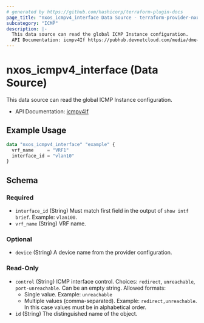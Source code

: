 ```yaml
---
# generated by https://github.com/hashicorp/terraform-plugin-docs
page_title: "nxos_icmpv4_interface Data Source - terraform-provider-nxos"
subcategory: "ICMP"
description: |-
  This data source can read the global ICMP Instance configuration.
  API Documentation: icmpv4If https://pubhub.devnetcloud.com/media/dme-docs-10-2-2/docs/Routing%20and%20Forwarding/icmpv4:If/
---
```


# nxos_icmpv4_interface (Data Source)

This data source can read the global ICMP Instance configuration.

- API Documentation: [icmpv4If](https://pubhub.devnetcloud.com/media/dme-docs-10-2-2/docs/Routing%20and%20Forwarding/icmpv4:If/)

## Example Usage

```terraform
data "nxos_icmpv4_interface" "example" {
  vrf_name     = "VRF1"
  interface_id = "vlan10"
}
```

<!-- schema generated by tfplugindocs -->
## Schema

### Required

- `interface_id` (String) Must match first field in the output of `show intf brief`. Example: `vlan100`.
- `vrf_name` (String) VRF name.

### Optional

- `device` (String) A device name from the provider configuration.

### Read-Only

- `control` (String) ICMP interface control. Choices: `redirect`, `unreachable`, `port-unreachable`. Can be an empty string. Allowed formats:
  - Single value. Example: `unreachable`
  - Multiple values (comma-separated). Example: `redirect,unreachable`. In this case values must be in alphabetical order.
- `id` (String) The distinguished name of the object.
